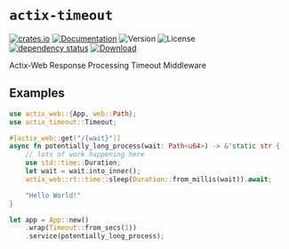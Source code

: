# `actix-timeout`

<!-- prettier-ignore-start -->

[![crates.io](https://img.shields.io/crates/v/actix-timeout?label=latest)](https://crates.io/crates/actix-timeout)
[![Documentation](https://docs.rs/actix-timeout/badge.svg?version=0.1.0)](https://docs.rs/actix-timeout/0.1.0)
![Version](https://img.shields.io/badge/rustc-1.72+-ab6000.svg)
![License](https://img.shields.io/crates/l/actix-timeout.svg)
<br />
[![dependency status](https://deps.rs/crate/actix-timeout/0.1.0/status.svg)](https://deps.rs/crate/actix-timeout/0.1.0)
[![Download](https://img.shields.io/crates/d/actix-timeout.svg)](https://crates.io/crates/actix-timeout)

<!-- prettier-ignore-end -->

<!-- cargo-rdme start -->

Actix-Web Response Processing Timeout Middleware

## Examples

```rust
use actix_web::{App, web::Path};
use actix_timeout::Timeout;

#[actix_web::get("/{wait}")]
async fn potentially_long_process(wait: Path<u64>) -> &'static str {
    // lots of work happening here
    use std::time::Duration;
    let wait = wait.into_inner();
    actix_web::rt::time::sleep(Duration::from_millis(wait)).await;

    "Hello World!"
}

let app = App::new()
    .wrap(Timeout::from_secs(1))
    .service(potentially_long_process);
```

<!-- cargo-rdme end -->
